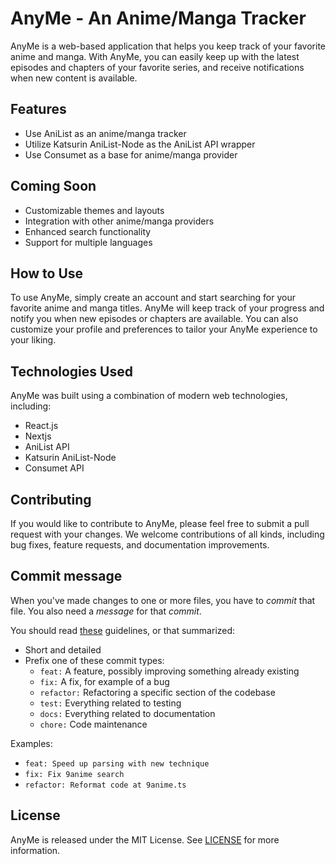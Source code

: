 # AnyMe - An Anime/Manga Tracker

AnyMe is a web-based application that helps you keep track of your favorite anime and manga. With AnyMe, you can easily keep up with the latest episodes and chapters of your favorite series, and receive notifications when new content is available.

## Features

- Use AniList as an anime/manga tracker
- Utilize Katsurin AniList-Node as the AniList API wrapper
- Use Consumet as a base for anime/manga provider

## Coming Soon

- Customizable themes and layouts
- Integration with other anime/manga providers
- Enhanced search functionality
- Support for multiple languages

## How to Use

To use AnyMe, simply create an account and start searching for your favorite anime and manga titles. AnyMe will keep track of your progress and notify you when new episodes or chapters are available. You can also customize your profile and preferences to tailor your AnyMe experience to your liking.

## Technologies Used

AnyMe was built using a combination of modern web technologies, including:

- React.js
- Nextjs
- AniList API
- Katsurin AniList-Node
- Consumet API

## Contributing

If you would like to contribute to AnyMe, please feel free to submit a pull request with your changes. We welcome contributions of all kinds, including bug fixes, feature requests, and documentation improvements.

## Commit message
When you've made changes to one or more files, you have to *commit* that file. You also need a
*message* for that *commit*.

You should read [these](https://www.freecodecamp.org/news/writing-good-commit-messages-a-practical-guide/) guidelines, or that summarized:

- Short and detailed
- Prefix one of these commit types:
   - `feat:` A feature, possibly improving something already existing
   - `fix:` A fix, for example of a bug
   - `refactor:` Refactoring a specific section of the codebase
   - `test:` Everything related to testing
   - `docs:` Everything related to documentation
   - `chore:` Code maintenance

Examples:
 - `feat: Speed up parsing with new technique`
 - `fix: Fix 9anime search`
 - `refactor: Reformat code at 9anime.ts`

## License

AnyMe is released under the MIT License. See [LICENSE](https://github.com/XenriseZPH/anyme-web/LICENSE) for more information.